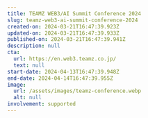 ```yaml
---
title: TEAMZ WEB3/AI Summit Conference 2024
slug: teamz-web3-ai-summit-conference-2024
created-on: 2024-03-21T16:47:39.923Z
updated-on: 2024-03-21T16:47:39.933Z
published-on: 2024-03-21T16:47:39.941Z
description: null
cta:
  url: https://en.web3.teamz.co.jp/
  text: null
start-date: 2024-04-13T16:47:39.948Z
end-date: 2024-04-14T16:47:39.955Z
image:
  url: /assets/images/teamz-conference.webp
  alt: null
involvement: supported
---
```

